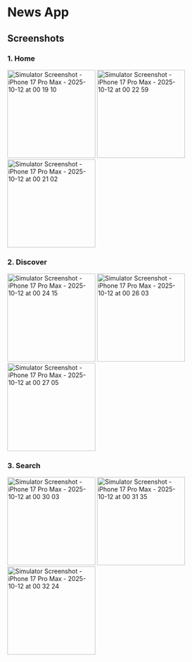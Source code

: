 # News App

## Screenshots

### 1. Home
<img width="200" alt="Simulator Screenshot - iPhone 17 Pro Max - 2025-10-12 at 00 19 10" src="https://github.com/user-attachments/assets/e5033fdb-0c2e-4d6a-95fe-a0454134f174" />
<img width="200" alt="Simulator Screenshot - iPhone 17 Pro Max - 2025-10-12 at 00 22 59" src="https://github.com/user-attachments/assets/e11f4ecf-d874-492d-911d-91c155c2b606" />
<img width="200" alt="Simulator Screenshot - iPhone 17 Pro Max - 2025-10-12 at 00 21 02" src="https://github.com/user-attachments/assets/db21c022-17ac-4983-94c7-5721b951c1ab" />


### 2. Discover
<img width="200" alt="Simulator Screenshot - iPhone 17 Pro Max - 2025-10-12 at 00 24 15" src="https://github.com/user-attachments/assets/aecb55f9-66ec-44e1-ba06-8628b836b8b6" />
<img width="200" alt="Simulator Screenshot - iPhone 17 Pro Max - 2025-10-12 at 00 26 03" src="https://github.com/user-attachments/assets/5180b8dd-a81b-4737-8d45-d1b77524f3fe" />
<img width="200" alt="Simulator Screenshot - iPhone 17 Pro Max - 2025-10-12 at 00 27 05" src="https://github.com/user-attachments/assets/8200aff0-faad-4340-bef5-7ef9edb53d4f" />


### 3. Search
<img width="200" alt="Simulator Screenshot - iPhone 17 Pro Max - 2025-10-12 at 00 30 03" src="https://github.com/user-attachments/assets/45b68e5e-7f88-4d06-ba43-097ea351730b" />
<img width="200" alt="Simulator Screenshot - iPhone 17 Pro Max - 2025-10-12 at 00 31 35" src="https://github.com/user-attachments/assets/3cebf685-fc51-4959-bf86-b2f0abedf57f" />
<img width="200" alt="Simulator Screenshot - iPhone 17 Pro Max - 2025-10-12 at 00 32 24" src="https://github.com/user-attachments/assets/a8cc1e85-b156-475d-a5f5-731c6acd0fb0" />
